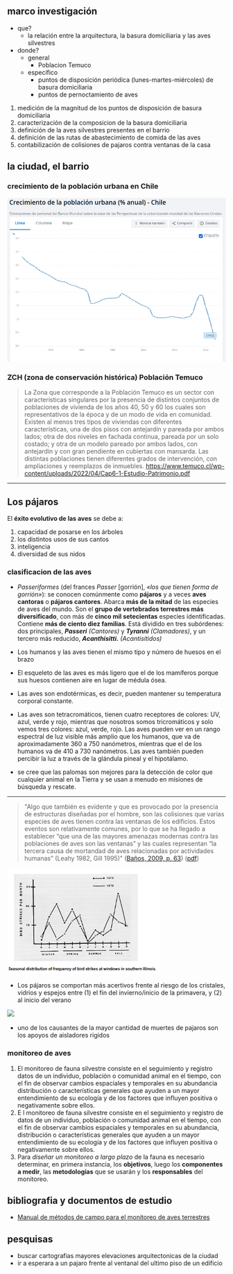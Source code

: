 ## marco investigación
- que?
    - la relación entre la arquitectura, la basura domiciliaria y las aves silvestres
- donde?
    - general
        - Poblacion Temuco
    - específico
        - puntos de disposición periódica (lunes-martes-miércoles) de basura domiciliaria
        - puntos de pernoctamiento de aves

1. medición de la magnitud de los puntos de disposición de basura domiciliaria
2. caracterización de la composicion de la basura domiciliaria
3. definición de la aves silvestres presentes en el barrio
4. definición de las rutas de abastecimiento de comida de las aves
5. contabilización de colisiones de pajaros contra ventanas de la casa


## la ciudad, el barrio 

### crecimiento de la población urbana en Chile
![alt text](image.png)


### **ZCH (zona de conservación histórica) Población Temuco**
>La Zona que corresponde a la Población Temuco es un sector con características singulares por la presencia de distintos conjuntos de poblaciones de vivienda de los años 40, 50 y 60 los cuales son representativos de la época y de un modo de vida en comunidad. Existen al menos tres tipos de viviendas con diferentes características, una de dos pisos con antejardín y pareada por ambos lados; otra de dos niveles en fachada continua, pareada por un solo costado; y otra de un modelo pareado por ambos lados, con antejardín y con gran pendiente en cubiertas con mansarda. Las distintas poblaciones tienen diferentes grados de
intervención, con ampliaciones y reemplazos de inmuebles.
https://www.temuco.cl/wp-content/uploads/2022/04/Cap6-1-Estudio-Patrimonio.pdf


---

## Los pájaros

El **éxito evolutivo de las aves** se debe a:

1. capacidad de posarse en los árboles
2. los distintos usos de sus cantos
3. inteligencia
4. diversidad de sus nidos

### clasificacion de las aves
- *Passeriformes* (del frances *Passer* [gorrión], *«los que tienen forma de gorrión»*): se conocen comúnmente como **pájaros** y a veces **aves cantoras** o **pájaros cantores**. Abarca **más de la mitad** de las especies de aves del mundo. Son el **grupo de vertebrados terrestres más diversificado**, con más de **cinco mil setecientas** especies identificadas. Contiene **más de ciento diez familias**. Está dividido en tres subórdenes: dos principales, _**Passeri** (Cantores)_ y _**Tyranni** (Clamadores)_, y un tercero más reducido, _**Acanthisitti.** (Acantisítidos)_ 

- Los humanos y las aves tienen el mismo tipo y número de huesos en el brazo
- El esqueleto de las aves es más ligero que el de los mamíferos porque sus huesos contienen aire en lugar de médula ósea.
- Las aves son endotérmicas, es decir, pueden mantener su temperatura corporal constante.
-  Las aves son tetracromáticos, tienen cuatro receptores de colores: UV, azul, verde y rojo, mientras que nosotros somos tricromáticos y solo vemos tres colores: azul, verde, rojo. Las aves pueden ver en un rango espectral de luz visible más amplio que los humanos, que va de aproximadamente 360 a 750 nanómetros, mientras que el de los humanos va de 410 a 730 nanómetros. Las aves también pueden percibir la luz a través de la glándula pineal y el hipotálamo.
-  se cree que las palomas son mejores para la detección de color que cualquier animal en la Tierra y se usan a menudo en misiones de búsqueda y rescate.

---

> "Algo que también es evidente y que es provocado por la presencia de estructuras diseñadas por el hombre, son las colisiones que varias especies de aves tienen contra las ventanas de los edificios. Estos eventos son relativamente comunes, por lo que se ha llegado a establecer “que una de las mayores amenazas modernas contra las poblaciones de aves son las ventanas” y las cuales representan “la tercera causa de mortandad de aves relacionadas por actividades humanas” (Leahy 1982, Gill 1995)" ([Baños, 2009, p. 63](zotero://select/library/items/GTW6Z6A5)) ([pdf](zotero://open-pdf/library/items/5UY84NZ3?page=3))


![alt text](image-1.png)
- Los pájaros se comportan más acertivos frente al riesgo de los cristales, vidrios y espejos entre (1) el fin del invierno/inicio de la primavera, y (2) al inicio del verano

![](https://blog.structuralia.com/hubfs/Imported_Blog_Media/AISLADOR-CAMPANA-5.jpg)
- uno de los causantes de la mayor cantidad de muertes de pajaros son los apoyos de aisladores rigidos

### monitoreo de aves

1. El monitoreo de fauna silvestre consiste en el seguimiento y registro datos de un individuo, población o comunidad animal en el tiempo, con
el fin de observar cambios espaciales y temporales en su abundancia distribución o características generales que ayuden a un mayor
entendimiento de su ecología y de los factores que influyen positiva o negativamente sobre ellos.
2. E l monitoreo de fauna silvestre consiste en el seguimiento y registro de datos de un individuo, población o comunidad animal en el tiempo, con el fin de observar cambios espaciales y temporales en su abundancia, distribución o características generales que ayuden a un mayor
entendimiento de su ecología y de los factores que influyen positiva o negativamente sobre ellos.
3. Para _diseñar un monitoreo a largo plazo_ de la fauna es necesario determinar, en primera instancia, los **objetivos**, luego los **componentes a medir**, las **metodologías** que se usarán y los **responsables** del monitoreo.

 



## bibliografia y documentos de estudio
- [Manual de métodos de campo para el monitoreo de
aves terrestres](https://www.avesdecostarica.org/uploads/7/0/1/0/70104897/manual_de_metodos.pdf)




## pesquisas
- buscar cartografias mayores elevaciones arquitectonicas de la ciudad
- ir a esperara a un pajaro frente al ventanal del ultimo piso de un edificio
